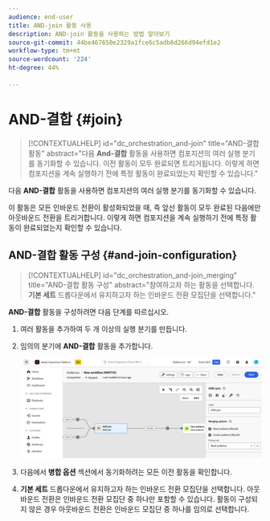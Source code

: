```yaml
---
audience: end-user
title: AND-join 활동 사용
description: AND-join 활동을 사용하는 방법 알아보기
source-git-commit: 44be467650e2329a1fce6c5adb6d266d94efd1e2
workflow-type: tm+mt
source-wordcount: '224'
ht-degree: 44%

---
```


# AND-결합 {#join}

>[!CONTEXTUALHELP]
>id="dc_orchestration_and-join"
>title="AND-결합 활동"
>abstract="다음 **And-결합** 활동을 사용하면 컴포지션의 여러 실행 분기를 동기화할 수 있습니다. 이전 활동이 모두 완료되면 트리거됩니다. 이렇게 하면 컴포지션을 계속 실행하기 전에 특정 활동이 완료되었는지 확인할 수 있습니다."

다음 **AND-결합** 활동을 사용하면 컴포지션의 여러 실행 분기를 동기화할 수 있습니다.

이 활동은 모든 인바운드 전환이 활성화되었을 때, 즉 앞선 활동이 모두 완료된 다음에만 아웃바운드 전환을 트리거합니다. 이렇게 하면 컴포지션을 계속 실행하기 전에 특정 활동이 완료되었는지 확인할 수 있습니다.

## AND-결합 활동 구성 {#and-join-configuration}

>[!CONTEXTUALHELP]
>id="dc_orchestration_and-join_merging"
>title="AND-결합 활동 구성"
>abstract="참여하고자 하는 활동을 선택합니다. **기본 세트** 드롭다운에서 유지하고자 하는 인바운드 전환 모집단을 선택합니다."

**AND-결합** 활동을 구성하려면 다음 단계를 따르십시오.

1. 여러 활동을 추가하여 두 개 이상의 실행 분기를 만듭니다.
1. 임의의 분기에 **AND-결합** 활동을 추가합니다.

   ![](../assets/and-join.png)

1. 다음에서 **병합 옵션** 섹션에서 동기화하려는 모든 이전 활동을 확인합니다.
1. **기본 세트** 드롭다운에서 유지하고자 하는 인바운드 전환 모집단을 선택합니다. 아웃바운드 전환은 인바운드 전환 모집단 중 하나만 포함할 수 있습니다. 활동이 구성되지 않은 경우 아웃바운드 전환은 인바운드 모집단 중 하나를 임의로 선택합니다.
